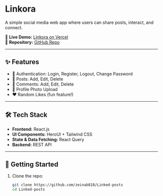 # Linkora  

A simple social media web app where users can share posts, interact, and connect.  

🚀 **Live Demo:** [Linkora on Vercel](https://linked-posts-rouge.vercel.app/)  
📂 **Repository:** [GitHub Repo](https://github.com/zeinab818/Linked-posts)  

---

## ✨ Features
- 🔐 Authentication: Login, Register, Logout, Change Password  
- 📝 Posts: Add, Edit, Delete  
- 💬 Comments: Add, Edit, Delete  
- 📸 Profile Photo Upload  
- ❤️ Random Likes (fun feature!)  

---

## 🛠️ Tech Stack
- **Frontend:** React.js  
- **UI Components:** HeroUI  + Tailwind CSS 
- **State & Data Fetching:** React Query  
- **Backend:** REST API  

---


## 🚀 Getting Started
1. Clone the repo:  
   ```bash
   git clone https://github.com/zeinab818/Linked-posts
   cd Linked-posts
